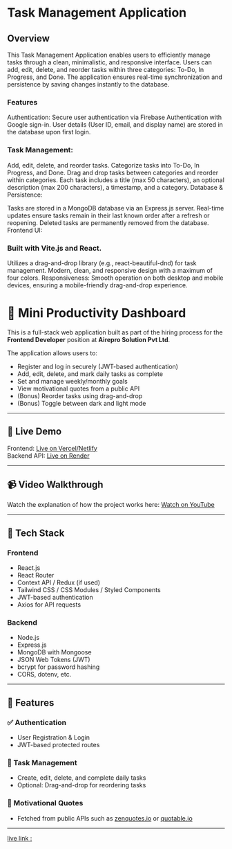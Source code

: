 # Task Management Application
## Overview
This Task Management Application enables users to efficiently manage tasks through a clean, minimalistic, and responsive interface. Users can add, edit, delete, and reorder tasks within three categories: To-Do, In Progress, and Done. The application ensures real-time synchronization and persistence by saving changes instantly to the database.

### Features
Authentication: Secure user authentication via Firebase Authentication with Google sign-in. User details (User ID, email, and display name) are stored in the database upon first login.

### Task Management:

Add, edit, delete, and reorder tasks.
Categorize tasks into To-Do, In Progress, and Done.
Drag and drop tasks between categories and reorder within categories.
Each task includes a title (max 50 characters), an optional description (max 200 characters), a timestamp, and a category.
Database & Persistence:

Tasks are stored in a MongoDB database via an Express.js server.
Real-time updates ensure tasks remain in their last known order after a refresh or reopening.
Deleted tasks are permanently removed from the database.
Frontend UI:

### Built with Vite.js and React.
Utilizes a drag-and-drop library (e.g., react-beautiful-dnd) for task management.
Modern, clean, and responsive design with a maximum of four colors.
Responsiveness: Smooth operation on both desktop and mobile devices, ensuring a mobile-friendly drag-and-drop experience.

# 🧠 Mini Productivity Dashboard

This is a full-stack web application built as part of the hiring process for the **Frontend Developer** position at **Airepro Solution Pvt Ltd**.

The application allows users to:
- Register and log in securely (JWT-based authentication)
- Add, edit, delete, and mark daily tasks as complete
- Set and manage weekly/monthly goals
- View motivational quotes from a public API
- (Bonus) Reorder tasks using drag-and-drop
- (Bonus) Toggle between dark and light mode

---

## 🔗 Live Demo

Frontend: [Live on Vercel/Netlify](https://task-management-b4adc.web.app/)  
Backend API: [Live on Render](https://task-managment-server-jilq.onrender.com)

---

## 📹 Video Walkthrough

Watch the explanation of how the project works here: [Watch on YouTube](https://youtu.be/tlzmNtQySj8)

---

## 📁 Tech Stack

### Frontend
- React.js
- React Router
- Context API / Redux (if used)
- Tailwind CSS / CSS Modules / Styled Components
- JWT-based authentication
- Axios for API requests

### Backend
- Node.js
- Express.js
- MongoDB with Mongoose
- JSON Web Tokens (JWT)
- bcrypt for password hashing
- CORS, dotenv, etc.

---

## 🚀 Features

### ✅ Authentication
- User Registration & Login
- JWT-based protected routes

### 📝 Task Management
- Create, edit, delete, and complete daily tasks
- Optional: Drag-and-drop for reordering tasks


### 💬 Motivational Quotes
- Fetched from public APIs such as [zenquotes.io](https://zenquotes.io/) or [quotable.io](https://quotable.io/)

<!-- ### 🌙 UI Enhancements
- Responsive design
- Dark/Light mode toggle (optional bonus) -->

---



 [live link :](https://task-management-b4adc.web.app/)